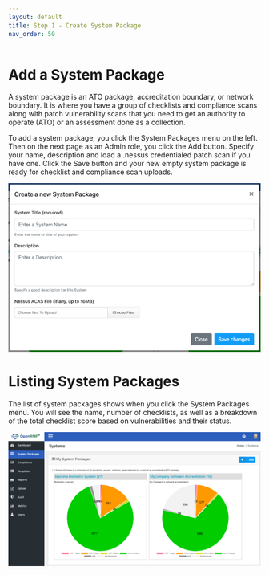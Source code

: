 ```yaml
---
layout: default
title: Step 1 - Create System Package
nav_order: 50
---
```


# Add a System Package

A system package is an ATO package, accreditation boundary, or network boundary. It is where you have a group of checklists and compliance scans along with patch vulnerability scans that you need to get an authority to operate (ATO) or an assessment done as a collection. 

To add a system package, you click the System Packages menu on the left. Then on the next page as an Admin role, you click the Add button. Specify your name, description and load a .nessus credentialed patch scan if you have one. Click the Save button and your new empty system package is ready for checklist and compliance scan uploads.

![OpenRMF Add a System Package](./assets/add-system-package.png)


# Listing System Packages

The list of system packages shows when you click the System Packages menu. You will see the name, number of checklists, as well as a breakdown of the total checklist score based on vulnerabilities and their status.

![OpenRMF System Packages](./assets/system-packages.png)
